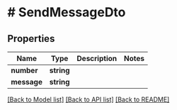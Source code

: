 # # SendMessageDto

## Properties

Name | Type | Description | Notes
------------ | ------------- | ------------- | -------------
**number** | **string** |  |
**message** | **string** |  |

[[Back to Model list]](../../README.md#models) [[Back to API list]](../../README.md#endpoints) [[Back to README]](../../README.md)

